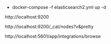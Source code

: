 
- docker-compose -f elasticsearch2.yml  up -d


http://localhost:9200

http://localhost:9200/_cat/nodes?v&pretty

http://localhost:5601/app/integrations/browse